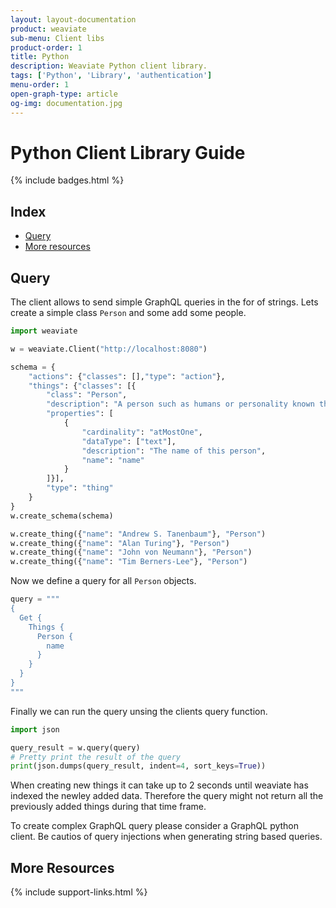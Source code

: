 ```yaml
---
layout: layout-documentation
product: weaviate
sub-menu: Client libs
product-order: 1
title: Python
description: Weaviate Python client library.
tags: ['Python', 'Library', 'authentication']
menu-order: 1
open-graph-type: article
og-img: documentation.jpg
---
```


# Python Client Library Guide

{% include badges.html %}

## Index

- [Query](#Query)
- [More resources](#more-resources)


## Query
The client allows to send simple GraphQL queries in the for of strings. Lets create a simple class `Person` and some add some people.
```python
import weaviate

w = weaviate.Client("http://localhost:8080")

schema = {
    "actions": {"classes": [],"type": "action"},
    "things": {"classes": [{
        "class": "Person",
        "description": "A person such as humans or personality known through culture",
        "properties": [
            {
                "cardinality": "atMostOne",
                "dataType": ["text"],
                "description": "The name of this person",
                "name": "name"
            }
        ]}],
        "type": "thing"
    }
}
w.create_schema(schema)

w.create_thing({"name": "Andrew S. Tanenbaum"}, "Person")
w.create_thing({"name": "Alan Turing"}, "Person")
w.create_thing({"name": "John von Neumann"}, "Person")
w.create_thing({"name": "Tim Berners-Lee"}, "Person")
```

Now we define a query for all `Person` objects.
```python
query = """
{
  Get {
    Things {
      Person {
        name
      }
    }
  }
}
"""
```

Finally we can run the query unsing the clients query function.
```python
import json

query_result = w.query(query)
# Pretty print the result of the query
print(json.dumps(query_result, indent=4, sort_keys=True))
```

When creating new things it can take up to 2 seconds until weaviate has indexed the newley added data. Therefore the query might not return all the previously added things during that time frame. 

To create complex GraphQL query please consider a GraphQL python client. 
Be cautios of query injections when generating string based queries.



## More Resources

{% include support-links.html %}